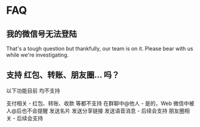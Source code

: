 # FAQ

## 我的微信号无法登陆

That's a tough question but thankfully, our team is on it. Please bear with us while we're investigating.

## 支持 红包、转账、朋友圈… 吗？

以下功能目前 均不支持

支付相关 - 红包、转账、收款 等都不支持 在群聊中@他人 - 是的，Web 微信中被人@后也不会提醒 发送名片 发送分享链接 发送语音消息 - 后续会支持 朋友圈相关 - 后续会支持



